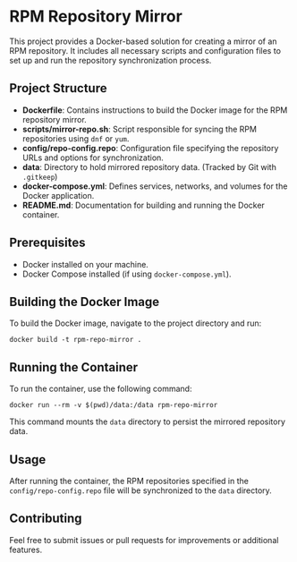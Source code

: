 # RPM Repository Mirror

This project provides a Docker-based solution for creating a mirror of an RPM repository. It includes all necessary scripts and configuration files to set up and run the repository synchronization process.

## Project Structure

- **Dockerfile**: Contains instructions to build the Docker image for the RPM repository mirror.
- **scripts/mirror-repo.sh**: Script responsible for syncing the RPM repositories using `dnf` or `yum`.
- **config/repo-config.repo**: Configuration file specifying the repository URLs and options for synchronization.
- **data**: Directory to hold mirrored repository data. (Tracked by Git with `.gitkeep`)
- **docker-compose.yml**: Defines services, networks, and volumes for the Docker application.
- **README.md**: Documentation for building and running the Docker container.

## Prerequisites

- Docker installed on your machine.
- Docker Compose installed (if using `docker-compose.yml`).

## Building the Docker Image

To build the Docker image, navigate to the project directory and run:

```
docker build -t rpm-repo-mirror .
```

## Running the Container

To run the container, use the following command:

```
docker run --rm -v $(pwd)/data:/data rpm-repo-mirror
```

This command mounts the `data` directory to persist the mirrored repository data.

## Usage

After running the container, the RPM repositories specified in the `config/repo-config.repo` file will be synchronized to the `data` directory.

## Contributing

Feel free to submit issues or pull requests for improvements or additional features.